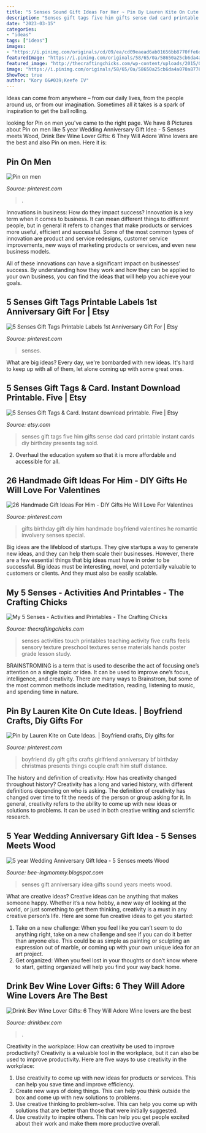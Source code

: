 ```yaml
---
title: "5 Senses Sound Gift Ideas For Her ~ Pin By Lauren Kite On Cute Ideas."
description: "Senses gift tags five him gifts sense dad card printable instant cards diy birthday presents tag sold"
date: "2023-03-15"
categories:
- "ideas"
tags: ["ideas"]
images:
- "https://i.pinimg.com/originals/cd/09/ea/cd09eaead6ab01656bb8770ffe6d084b.jpg"
featuredImage: "https://i.pinimg.com/originals/58/65/0a/58650a25cb6da4a070a8776103a2599d.jpg"
featured_image: "http://thecraftingchicks.com/wp-content/uploads/2015/08/IMG_0479.jpg"
image: "https://i.pinimg.com/originals/58/65/0a/58650a25cb6da4a070a8776103a2599d.jpg"
ShowToc: true
author: "Kory O&#039;Keefe IV"
---
```



Ideas can come from anywhere – from our daily lives, from the people around us, or from our imagination. Sometimes all it takes is a spark of inspiration to get the ball rolling.

	

		
looking for Pin on men you've came to the right page. We have 8 Pictures about Pin on men like 5 year Wedding Anniversary Gift Idea - 5 Senses meets Wood, Drink Bev Wine Lover Gifts: 6 They Will Adore Wine lovers are the best and also Pin on men. Here it is:
		
    
## Pin On Men

<img loading=lazy src="https://i.pinimg.com/736x/44/a3/63/44a363bb66986719d7c40c7cccd47997.jpg" onerror="this.onerror=null;this.src='https://tse4.mm.bing.net/th?id=OIP.KLoXlLXbGJO1kuGVOX0AWwHaLH&amp;pid=15.1';" alt="Pin on men">

_Source: pinterest.com_

>. 

	

Innovations in business: How do they impact success?
Innovation is a key term when it comes to business. It can mean different things to different people, but in general it refers to changes that make products or services more useful, efficient and successful.
Some of the most common types of innovation are product and service redesigns, customer service improvements, new ways of marketing products or services, and even new business models.

All of these innovations can have a significant impact on businesses' success. By understanding how they work and how they can be applied to your own business, you can find the ideas that will help you achieve your goals.

    
## 5 Senses Gift Tags Printable Labels 1st Anniversary Gift For | Etsy

<img loading=lazy src="https://i.pinimg.com/736x/ce/09/ce/ce09ceed5cfb377f2765f81221e89bf7.jpg" onerror="this.onerror=null;this.src='https://tse3.mm.bing.net/th?id=OIP.NZb7Lnn13Yg7TNOz-d15ugHaKe&amp;pid=15.1';" alt="5 Senses Gift Tags Printable Labels 1st Anniversary Gift For | Etsy">

_Source: pinterest.com_

>senses. 

	

What are big ideas?
Every day, we're bombarded with new ideas. It's hard to keep up with all of them, let alone coming up with some great ones.

    
## 5 Senses Gift Tags &amp; Card. Instant Download Printable. Five | Etsy

<img loading=lazy src="https://i.etsystatic.com/8649185/r/il/581a1d/1633770853/il_fullxfull.1633770853_d76u.jpg" onerror="this.onerror=null;this.src='https://tse1.mm.bing.net/th?id=OIP.H5rGdZildaGquDFyLaos_QHaFn&amp;pid=15.1';" alt="5 Senses Gift Tags &amp; Card. Instant download printable. Five | Etsy">

_Source: etsy.com_

>senses gift tags five him gifts sense dad card printable instant cards diy birthday presents tag sold. 

	

2. Overhaul the education system so that it is more affordable and accessible for all.

    
## 26 Handmade Gift Ideas For Him - DIY Gifts He Will Love For Valentines

<img loading=lazy src="https://i.pinimg.com/originals/58/65/0a/58650a25cb6da4a070a8776103a2599d.jpg" onerror="this.onerror=null;this.src='https://tse4.mm.bing.net/th?id=OIP.LsOgv3_tE-r5ViM-jUwLxwHaPj&amp;pid=15.1';" alt="26 Handmade Gift Ideas For Him - DIY Gifts He Will Love For Valentines">

_Source: pinterest.com_

>gifts birthday gift diy him handmade boyfriend valentines he romantic involvery senses special. 

	

Big ideas are the lifeblood of startups. They give startups a way to generate new ideas, and they can help them scale their businesses. However, there are a few essential things that big ideas must have in order to be successful. Big ideas must be interesting, novel, and potentially valuable to customers or clients. And they must also be easily scalable.

    
## My 5 Senses - Activities And Printables - The Crafting Chicks

<img loading=lazy src="http://thecraftingchicks.com/wp-content/uploads/2015/08/IMG_0479.jpg" onerror="this.onerror=null;this.src='https://tse1.mm.bing.net/th?id=OIP.90Rjz9Wi1iQzuNBrQGstEgHaFj&amp;pid=15.1';" alt="My 5 Senses - Activities and Printables - The Crafting Chicks">

_Source: thecraftingchicks.com_

>senses activities touch printables teaching activity five crafts feels sensory texture preschool textures sense materials hands poster grade lesson study. 

	

BRAINSTROMING is a term that is used to describe the act of focusing one’s attention on a single topic or idea. It can be used to improve one’s focus, intelligence, and creativity. There are many ways to Brainstrom, but some of the most common methods include meditation, reading, listening to music, and spending time in nature.

    
## Pin By Lauren Kite On Cute Ideas. | Boyfriend Crafts, Diy Gifts For

<img loading=lazy src="https://i.pinimg.com/originals/cd/09/ea/cd09eaead6ab01656bb8770ffe6d084b.jpg" onerror="this.onerror=null;this.src='https://tse4.mm.bing.net/th?id=OIP.bCwc9cJbsivLowVSnOkn_gHaJ4&amp;pid=15.1';" alt="Pin by Lauren Kite on Cute Ideas. | Boyfriend crafts, Diy gifts for">

_Source: pinterest.com_

>boyfriend diy gift gifts crafts girlfriend anniversary bf birthday christmas presents things couple craft him stuff distance. 

	

The history and definition of creativity: How has creativity changed throughout history?
Creativity has a long and varied history, with different definitions depending on who is asking. The definition of creativity has changed over time to fit the needs of the person or group asking for it. In general, creativity refers to the ability to come up with new ideas or solutions to problems. It can be used in both creative writing and scientific research.

    
## 5 Year Wedding Anniversary Gift Idea - 5 Senses Meets Wood

<img loading=lazy src="https://1.bp.blogspot.com/-yJRdiwIjglo/XPVhulrNU1I/AAAAAAAAnJA/NtFqEQNoMUAbQjpxumw4neyMxEWxsQxEACKgBGAs/s1600/IMG_20190520_150917.jpg" onerror="this.onerror=null;this.src='https://tse2.mm.bing.net/th?id=OIP.4gh5xAUitzh9tY2N4pu1HwHaJ4&amp;pid=15.1';" alt="5 year Wedding Anniversary Gift Idea - 5 Senses meets Wood">

_Source: bee-ingmommy.blogspot.com_

>senses gift anniversary idea gifts sound years meets wood. 

	

What are creative ideas?
Creative ideas can be anything that makes someone happy. Whether it’s a new hobby, a new way of looking at the world, or just something to get them thinking, creativity is a must in any creative person’s life. Here are some fun creative ideas to get you started: 
1. Take on a new challenge: When you feel like you can’t seem to do anything right, take on a new challenge and see if you can do it better than anyone else. This could be as simple as painting or sculpting an expression out of marble, or coming up with your own unique idea for an art project. 
2. Get organized: When you feel lost in your thoughts or don’t know where to start, getting organized will help you find your way back home.

    
## Drink Bev Wine Lover Gifts: 6 They Will Adore Wine Lovers Are The Best

<img loading=lazy src="https://cdn.shopify.com/s/files/1/3001/0772/articles/6-wine-lover-gifts-they-will-adore-124422_1200x1200.jpg?v=1618094905" onerror="this.onerror=null;this.src='https://tse2.mm.bing.net/th?id=OIP.04axdIB38LFO8XshqHYmGgHaE8&amp;pid=15.1';" alt="Drink Bev Wine Lover Gifts: 6 They Will Adore Wine lovers are the best">

_Source: drinkbev.com_

>. 

	

Creativity in the workplace: How can creativity be used to improve productivity?
Creativity is a valuable tool in the workplace, but it can also be used to improve productivity. Here are five ways to use creativity in the workplace: 
1. Use creativity to come up with new ideas for products or services. This can help you save time and improve efficiency. 
2. Create new ways of doing things. This can help you think outside the box and come up with new solutions to problems. 
3. Use creative thinking to problem-solve. This can help you come up with solutions that are better than those that were initially suggested. 
4. Use creativity to inspire others. This can help you get people excited about their work and make them more productive overall. 

